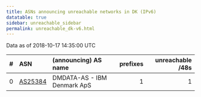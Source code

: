 ```yaml
---
title: ASNs announcing unreachable networks in DK (IPv6)
datatable: true
sidebar: unreachable_sidebar
permalink: unreachable_dk-v6.html
---
```


Data as of 2018-10-17 14:35:00 UTC


<div class="datatable-begin"></div>

|   # | ASN                                    | (announcing) AS name        |   prefixes |   unreachable /48s |
|----:|:---------------------------------------|:----------------------------|-----------:|-------------------:|
|   0 | [AS25384](unreachable_AS25384-v6.html) | DMDATA-AS - IBM Denmark ApS |          1 |                  1 |

<div class="datatable-end"></div>